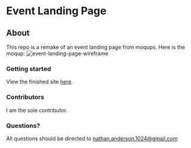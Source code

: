 # Event Landing Page
## About
This repo is a remake of an event landing page from moqups.
Here is the moqup:
![event-landing-page-wireframe](https://user-images.githubusercontent.com/73272904/181603596-008b3a31-266b-42f6-9f1f-e707d431408e.jpg)


### Getting started
View the finished site [here]().

### Contributors
I am the sole contributor.

### Questions?
All questions should be directed to nathan.anderson.1024@gmail.com
